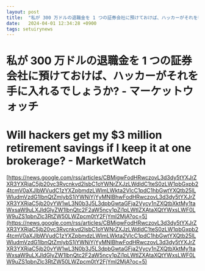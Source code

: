 ```yaml
---
layout: post
title:  "私が 300 万ドルの退職金を 1 つの証券会社に預けておけば、ハッカーがそれを手に入れるでしょうか? - マーケットウォッチ"
date:   2024-04-01 12:34:28 +0900
tags: setuirynews 
---
```


# 私が 300 万ドルの退職金を 1 つの証券会社に預けておけば、ハッカーがそれを手に入れるでしょうか? - マーケットウォッチ



# Will hackers get my $3 million retirement savings if I keep it at one brokerage? - MarketWatch

[https://news.google.com/rss/articles/CBMigwFodHRwczovL3d3dy5tYXJrZXR3YXRjaC5jb20vc3Rvcnkvd2lsbC1oYWNrZXJzLWdldC1teS0zLW1pbGxpb24tcmV0aXJlbWVudC1zYXZpbmdzLWlmLWkta2VlcC1pdC1hbGwtYXQtb25lLWludmVzdG1lbnQtZmlybS1jYWNiYjYyMNIBhwFodHRwczovL3d3dy5tYXJrZXR3YXRjaC5jb20vYW1wL3N0b3J5L3dpbGwtaGFja2Vycy1nZXQtbXktMy1taWxsaW9uLXJldGlyZW1lbnQtc2F2aW5ncy1pZi1pLWtlZXAtaXQtYWxsLWF0LW9uZS1pbnZlc3RtZW50LWZpcm0tY2FjYmI2MjA?oc=5](https://news.google.com/rss/articles/CBMigwFodHRwczovL3d3dy5tYXJrZXR3YXRjaC5jb20vc3Rvcnkvd2lsbC1oYWNrZXJzLWdldC1teS0zLW1pbGxpb24tcmV0aXJlbWVudC1zYXZpbmdzLWlmLWkta2VlcC1pdC1hbGwtYXQtb25lLWludmVzdG1lbnQtZmlybS1jYWNiYjYyMNIBhwFodHRwczovL3d3dy5tYXJrZXR3YXRjaC5jb20vYW1wL3N0b3J5L3dpbGwtaGFja2Vycy1nZXQtbXktMy1taWxsaW9uLXJldGlyZW1lbnQtc2F2aW5ncy1pZi1pLWtlZXAtaXQtYWxsLWF0LW9uZS1pbnZlc3RtZW50LWZpcm0tY2FjYmI2MjA?oc=5)

